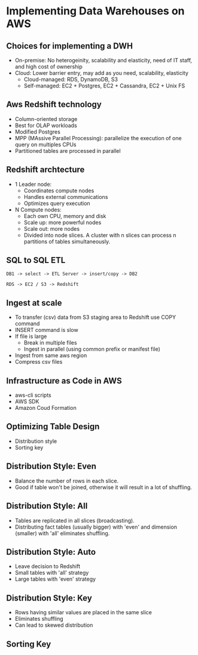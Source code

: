 # Implementing Data Warehouses on AWS

## Choices for implementing a DWH

* On-premise: No heterogeinity, scalability and elasticity, need of IT staff, and high cost of ownership
* Cloud: Lower barrier entry, may add as you need, scalability, elasticity
    * Cloud-managed: RDS, DynamoDB, S3
    * Self-managed: EC2 + Postgres, EC2 + Cassandra, EC2 + Unix FS

## Aws Redshift technology

* Column-oriented storage
* Best for OLAP workloads
* Modified Postgres
* MPP (MAssive Parallel Processing): parallelize the execution of one query on multiples CPUs
* Partitioned tables are processed in parallel

## Redshift archtecture

* 1 Leader node: 
    * Coordinates compute nodes
    * Handles external communications
    * Optimizes query execution
* N Compute nodes:
    * Each own CPU, memory and disk
    * Scale up: more powerful nodes
    * Scale out: more nodes
    * Divided into node slices. A cluster with n slices can process n partitions of tables simultaneously.

## SQL to SQL ETL
    DB1 -> select -> ETL Server -> insert/copy -> DB2

    RDS -> EC2 / S3 -> Redshift

## Ingest at scale
* To transfer (csv) data from S3 staging area to Redshift use COPY command
* INSERT command is slow
* If file is large
    * Break in multiple files
    * Ingest in parallel (using common prefix or manifest file)
* Ingest from same aws region
* Compress csv files

## Infrastructure as Code in AWS
* aws-cli scripts
* AWS SDK
* Amazon Coud Formation

## Optimizing Table Design

* Distribution style
* Sorting key

## Distribution Style: Even

* Balance the number of rows in each slice. 
* Good if table won't be joined, otherwise it will result in a lot of shuffling.

## Distribution Style: All

* Tables are replicated in all slices (broadcasting).
* Distributing fact tables (usually bigger) with 'even' and dimension (smaller) with 'all' eliminates shuffling.

## Distribution Style: Auto

* Leave decision to Redshift
* Small tables with 'all' strategy
* Large tables with 'even' strategy

## Distribution Style: Key

* Rows having similar values are placed in the same slice
* Eliminates shuffling
* Can lead to skewed distribution

## Sorting Key



